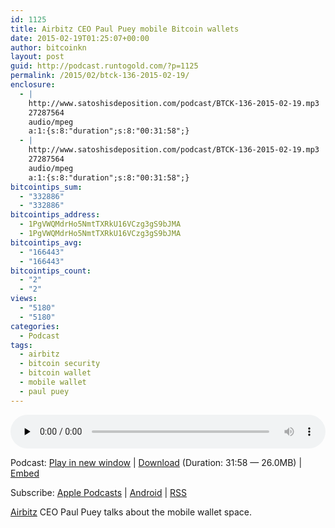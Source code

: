```yaml
---
id: 1125
title: Airbitz CEO Paul Puey mobile Bitcoin wallets
date: 2015-02-19T01:25:07+00:00
author: bitcoinkn
layout: post
guid: http://podcast.runtogold.com/?p=1125
permalink: /2015/02/btck-136-2015-02-19/
enclosure:
  - |
    http://www.satoshisdeposition.com/podcast/BTCK-136-2015-02-19.mp3
    27287564
    audio/mpeg
    a:1:{s:8:"duration";s:8:"00:31:58";}
  - |
    http://www.satoshisdeposition.com/podcast/BTCK-136-2015-02-19.mp3
    27287564
    audio/mpeg
    a:1:{s:8:"duration";s:8:"00:31:58";}
bitcointips_sum:
  - "332886"
  - "332886"
bitcointips_address:
  - 1PgVWQMdrHo5NmtTXRkU16VCzg3gS9bJMA
  - 1PgVWQMdrHo5NmtTXRkU16VCzg3gS9bJMA
bitcointips_avg:
  - "166443"
  - "166443"
bitcointips_count:
  - "2"
  - "2"
views:
  - "5180"
  - "5180"
categories:
  - Podcast
tags:
  - airbitz
  - bitcoin security
  - bitcoin wallet
  - mobile wallet
  - paul puey
---
```

<!--powerpress_player-->

<div class="powerpress_player" id="powerpress_player_5728">
  <audio class="wp-audio-shortcode" id="audio-1125-139" preload="none" style="width: 100%;" controls="controls"><source type="audio/mpeg" src="http://media.blubrry.com/bitcoinruntogold/p/www.satoshisdeposition.com/podcast/BTCK-136-2015-02-19.mp3?_=139" /><a href="http://media.blubrry.com/bitcoinruntogold/p/www.satoshisdeposition.com/podcast/BTCK-136-2015-02-19.mp3">http://media.blubrry.com/bitcoinruntogold/p/www.satoshisdeposition.com/podcast/BTCK-136-2015-02-19.mp3</a></audio>
</div>

<p class="powerpress_links powerpress_links_mp3">
  Podcast: <a href="http://media.blubrry.com/bitcoinruntogold/p/www.satoshisdeposition.com/podcast/BTCK-136-2015-02-19.mp3" class="powerpress_link_pinw" target="_blank" title="Play in new window" onclick="return powerpress_pinw('https://www.bitcoin.kn/?powerpress_pinw=1125-podcast');" rel="nofollow">Play in new window</a> | <a href="http://media.blubrry.com/bitcoinruntogold/s/www.satoshisdeposition.com/podcast/BTCK-136-2015-02-19.mp3" class="powerpress_link_d" title="Download" rel="nofollow" download="BTCK-136-2015-02-19.mp3">Download</a> (Duration: 31:58 &#8212; 26.0MB) | <a href="#" class="powerpress_link_e" title="Embed" onclick="return powerpress_show_embed('1125-podcast');" rel="nofollow">Embed</a>
</p>

<p class="powerpress_embed_box" id="powerpress_embed_1125-podcast" style="display: none;">
  <input id="powerpress_embed_1125-podcast_t" type="text" value="<iframe width=&quot;320&quot; height=&quot;30&quot; src=&quot;https://www.bitcoin.kn/?powerpress_embed=1125-podcast&amp;powerpress_player=mediaelement-audio&quot; frameborder=&quot;0&quot; scrolling=&quot;no&quot;></iframe>" onclick="javascript: this.select();" onfocus="javascript: this.select();" style="width: 70%;" readOnly />
</p>

<p class="powerpress_links powerpress_subscribe_links">
  Subscribe: <a href="https://itunes.apple.com/WebObjects/MZStore.woa/wa/viewPodcast?id=301670981&mt=2&ls=1#episodeGuid=http%3A%2F%2Fpodcast.runtogold.com%2F%3Fp%3D1125" class="powerpress_link_subscribe powerpress_link_subscribe_itunes" title="Subscribe on Apple Podcasts" rel="nofollow">Apple Podcasts</a> | <a href="https://subscribeonandroid.com/www.bitcoin.kn/feed/podcast/" class="powerpress_link_subscribe powerpress_link_subscribe_android" title="Subscribe on Android" rel="nofollow">Android</a> | <a href="https://www.bitcoin.kn/feed/podcast/" class="powerpress_link_subscribe powerpress_link_subscribe_rss" title="Subscribe via RSS" rel="nofollow">RSS</a>
</p>

<a title="airbitz" href="https://airbitz.co/" target="_blank">Airbitz</a> CEO Paul Puey talks about the mobile wallet space.
